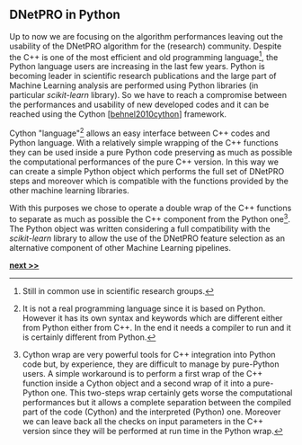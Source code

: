 ## DNetPRO in Python

Up to now we are focusing on the algorithm performances leaving out the usability of the DNetPRO algorithm for the (research) community.
Despite the C++ is one of the most efficient and old programming language[^1], the Python language users are increasing in the last few years.
Python is becoming leader in scientific research publications and the large part of Machine Learning analysis are performed using Python libraries (in particular *scikit-learn* library).
So we have to reach a compromise between the performances and usability of new developed codes and it can be reached using the Cython [[behnel2010cython](https://cython.org/)] framework.

Cython "language"[^2] allows an easy interface between C++ codes and Python language.
With a relatively simple wrapping of the C++ functions they can be used inside a pure Python code preserving as much as possible the computational performances of the pure C++ version.
In this way we can create a simple Python object which performs the full set of DNetPRO steps and moreover which is compatible with the functions provided by the other machine learning libraries.

With this purposes we chose to operate a double wrap of the C++ functions to separate as much as possible the C++ component from the Python one[^3].
The Python object was written considering a full compatibility with the *scikit-learn* library to allow the use of the DNetPRO feature selection as an alternative component of other Machine Learning pipelines.


[^1]: Still in common use in scientific research groups.

[^2]: It is not a real programming language since it is based on Python.
  However it has its own syntax and keywords which are different either from Python either from C++.
  In the end it needs a compiler to run and it is certainly different from Python.

[^3]: Cython wrap are very powerful tools for C++ integration into Python code but, by experience, they are difficult to manage by pure-Python users.
  A simple workaround is to perform a first wrap of the C++ function inside a Cython object and a second wrap of it into a pure-Python one.
  This two-steps wrap certainly gets worse the computational performances but it allows a complete separation between the compiled part of the code (Cython) and the interpreted (Python) one.
  Moreover we can leave back all the checks on input parameters
  in the C++ version since they will be performed at run time in the Python wrap.

[**next >>**](./Pipeline.md)
